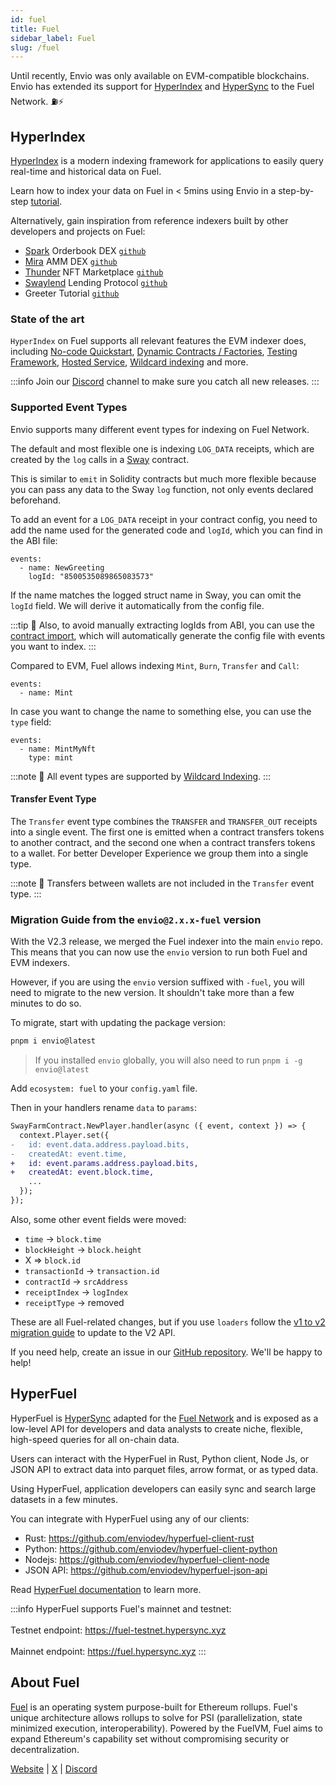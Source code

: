 ```yaml
---
id: fuel
title: Fuel
sidebar_label: Fuel
slug: /fuel
---
```


Until recently, Envio was only available on EVM-compatible blockchains. Envio has extended its support for [HyperIndex](https://docs.envio.dev/docs/HyperIndex/overview) and [HyperSync](https://docs.envio.dev/docs/HyperSync/overview) to the Fuel Network. ⛽⚡

## HyperIndex

[HyperIndex](../overview.md) is a modern indexing framework for applications to easily query real-time and historical data on Fuel. 

Learn how to index your data on Fuel in < 5mins using Envio in a step-by-step [tutorial](../Tutorials/tutorial-indexing-fuel.md).

Alternatively, gain inspiration from reference indexers built by other developers and projects on Fuel:

- [Spark](https://sprk.fi/) Orderbook DEX [`github`](https://github.com/compolabs/spark-envio-indexer)
- [Mira](https://mira.ly/) AMM DEX [`github`](https://github.com/mira-amm/mira-indexer)
- [Thunder](https://thundernft.market/) NFT Marketplace [`github`](https://github.com/ThunderFuel/thunder-indexer)
- [Swaylend](https://swaylend.com/) Lending Protocol [`github`](https://github.com/Swaylend/swaylend-monorepo/tree/develop/apps/indexer)
- Greeter Tutorial [`github`](https://github.com/enviodev/fuel-greeter)

### State of the art

`HyperIndex` on Fuel supports all relevant features the EVM indexer does, including [No-code Quickstart](/docs/HyperIndex/contract-import), [Dynamic Contracts / Factories](../Advanced/dynamic-contracts.md), [Testing Framework](/docs/HyperIndex/testing), [Hosted Service](../Hosted_Service/hosted-service.md), [Wildcard indexing](../Advanced/wildcard-indexing.mdx) and more.

:::info
Join our [Discord](https://discord.com/invite/gt7yEUZKeB) channel to make sure you catch all new releases.
:::

### Supported Event Types

Envio supports many different event types for indexing on Fuel Network.

The default and most flexible one is indexing `LOG_DATA` receipts, which are created by the `log` calls in a [Sway](https://docs.fuel.network/docs/sway/) contract.

This is similar to `emit` in Solidity contracts but much more flexible because you can pass any data to the Sway `log` function, not only events declared beforehand.

To add an event for a `LOG_DATA` receipt in your contract config, you need to add the name used for the generated code and `logId`, which you can find in the ABI file:

```
events:
  - name: NewGreeting
    logId: "8500535089865083573"
```

If the name matches the logged struct name in Sway, you can omit the `logId` field. We will derive it automatically from the config file.

:::tip
📖 Also, to avoid manually extracting logIds from ABI, you can use the [contract import](/docs/HyperIndex/contract-import), which will automatically generate the config file with events you want to index.
:::

Compared to EVM, Fuel allows indexing `Mint`, `Burn`, `Transfer` and `Call`:

```
events:
  - name: Mint
```

In case you want to change the name to something else, you can use the `type` field:

```
events:
  - name: MintMyNft
    type: mint
```

:::note
📖 All event types are supported by [Wildcard Indexing](/docs/HyperIndex/wildcard-indexing).
:::

#### Transfer Event Type

The `Transfer` event type combines the `TRANSFER` and `TRANSFER_OUT` receipts into a single event. The first one is emitted when a contract transfers tokens to another contract, and the second one when a contract transfers tokens to a wallet. For better Developer Experience we group them into a single type.

:::note
📖 Transfers between wallets are not included in the `Transfer` event type.
:::

### Migration Guide from the `envio@2.x.x-fuel` version

With the V2.3 release, we merged the Fuel indexer into the main `envio` repo. This means that you can now use the `envio` version to run both Fuel and EVM indexers.

However, if you are using the `envio` version suffixed with `-fuel`, you will need to migrate to the new version. It shouldn't take more than a few minutes to do so.

To migrate, start with updating the package version:

```bash
pnpm i envio@latest
```

> If you installed `envio` globally, you will also need to run `pnpm i -g envio@latest`

Add `ecosystem: fuel` to your `config.yaml` file.

Then in your handlers rename `data` to `params`:

```diff
SwayFarmContract.NewPlayer.handler(async ({ event, context }) => {
  context.Player.set({
-   id: event.data.address.payload.bits,
-   createdAt: event.time,
+   id: event.params.address.payload.bits,
+   createdAt: event.block.time,
    ...
  });
});
```

Also, some other event fields were moved:

- `time` -> `block.time`
- `blockHeight` -> `block.height`
- X => `block.id`
- `transactionId` -> `transaction.id`
- `contractId` -> `srcAddress`
- `receiptIndex` -> `logIndex`
- `receiptType` -> removed

These are all Fuel-related changes, but if you use `loaders` follow the [v1 to v2 migration guide](/docs/HyperIndex/migration-guide-v1-v2) to update to the V2 API.

If you need help, create an issue in our [GitHub repository](https://github.com/enviodev/hyperindex). We'll be happy to help!

## HyperFuel

HyperFuel is [HyperSync](/docs/HyperSync/overview) adapted for the [Fuel Network](https://fuel.network/) and is exposed as a low-level API for developers and data analysts to create niche, flexible, high-speed queries for all on-chain data.

Users can interact with the HyperFuel in Rust, Python client, Node Js, or JSON API to extract data into parquet files, arrow format, or as typed data.

Using HyperFuel, application developers can easily sync and search large datasets in a few minutes.

You can integrate with HyperFuel using any of our clients:

- Rust: https://github.com/enviodev/hyperfuel-client-rust
- Python: https://github.com/enviodev/hyperfuel-client-python
- Nodejs: https://github.com/enviodev/hyperfuel-client-node
- JSON API: https://github.com/enviodev/hyperfuel-json-api

Read [HyperFuel documentation](/docs/HyperSync/hyperfuel) to learn more.

:::info
HyperFuel supports Fuel's mainnet and testnet: <br></br>
Testnet endpoint: https://fuel-testnet.hypersync.xyz <br></br>
Mainnet endpoint: https://fuel.hypersync.xyz
:::


## About Fuel

[Fuel](https://fuel.network/) is an operating system purpose-built for Ethereum rollups. Fuel's unique architecture allows rollups to solve for PSI (parallelization, state minimized execution, interoperability). Powered by the FuelVM, Fuel aims to expand Ethereum's capability set without compromising security or decentralization.

[Website](https://fuel.network/) | [X](https://twitter.com/fuel_network?lang=en) | [Discord](https://discord.com/invite/xfpK4Pe)
